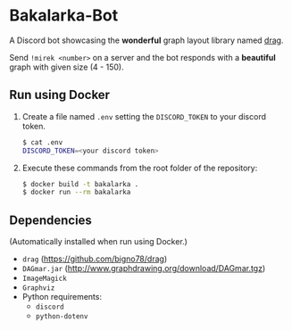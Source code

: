 # Bakalarka-Bot

A Discord bot showcasing the **wonderful** graph layout library named [drag](https://github.com/bigno78/drag).

Send `!mirek <number>` on a server and the bot responds with a **beautiful** graph with given size (4 - 150).

## Run using Docker

1. Create a file named `.env` setting the `DISCORD_TOKEN` to your discord token.
    ```bash
    $ cat .env
    DISCORD_TOKEN=<your discord token>
    ```
1. Execute these commands from the root folder of the repository:
    ```bash
    $ docker build -t bakalarka .
    $ docker run --rm bakalarka
    ```

## Dependencies
(Automatically installed when run using Docker.)

- `drag` (https://github.com/bigno78/drag)
- `DAGmar.jar` (http://www.graphdrawing.org/download/DAGmar.tgz)
- `ImageMagick`
- `Graphviz`
- Python requirements:
  - `discord`
  - `python-dotenv`

